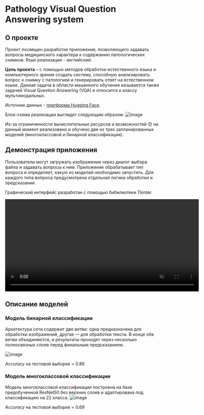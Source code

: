 # Pathology Visual Question Answering system

## О проекте

Проект посвящен разработке приложения, позволяющего задавать вопросы медицинского характера к содержанию патологических снимков. Язык реализации - английский.

**Цель проекта** – с помощью методов обработки естественного языка и компьютерного зрения создать систему, способную анализировать вопрос к снимку с патологией и генерировать ответ на естественном языке. Данная задача в области машинного обучения называется также задачей Visual Question Answering (VQA) и относится к классу мультимодальных.

Источник данных - [платформа Hugging Face](https://huggingface.co/datasets/flaviagiammarino/path-vqa).

Блок-схема реализации выглядит следующим образом:
![image](https://github.com/user-attachments/assets/c4f609f7-8038-4852-a323-29579148a719)

Из-за ограниченности вычислительных ресурсов и возможностей :blush: на данный момент реализовано и обучено две из трех запланированных моделей (многоклассовой и бинарной классификации).

## Демонстрация приложения

Пользователи могут загружать изображения через диалог выбора файла и задавать вопросы к ним. Приложение обрабатывает тип вопроса и определяет, какую из моделей необходимо запустить. Для каждого типа вопроса предусмотрена отдельная логика обработки и предсказания.

Графический интерфейс разработан с помощью бибилиотеки Tkinter.

<div align="center">
  <video width="630" height="300" src="https://github.com/user-attachments/assets/a7b3d946-d817-429f-bf04-fbeeb8f6dcd8" autoplay muted controls></video>
</div>

## Описание моделей

### Модель бинарной классификации

Архитектура сети содержит две ветви: одна предназначена для обработки изображений, другая — для обработки текста. В конце обе ветви объединяются, и результаты проходят через несколько полносвязных слоев перед финальным предсказанием. 

![image](https://github.com/user-attachments/assets/e288176e-d503-4c9b-8a46-e9c1d903ace1)

*Accuracy* на тестовой выборке = 0.86


### Модель многоклассовой классификации

Модель многоклассовой классификации построена на базе предобученной ResNet50 без верхних слоев и адаптирована под классификацию на 22 класса.
![image](https://github.com/user-attachments/assets/62addb6b-1396-4a36-8989-a7357fe78188)


*Accuracy* на тестовой выборке = 0.69
